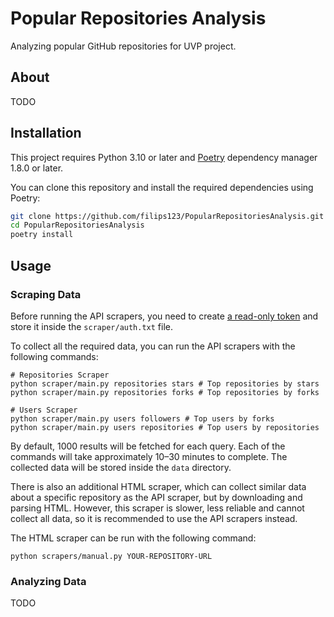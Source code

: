 # Popular Repositories Analysis

Analyzing popular GitHub repositories for UVP project.

## About

TODO

## Installation

This project requires Python 3.10 or later and [Poetry](https://python-poetry.org/) dependency manager 1.8.0 or later.

You can clone this repository and install the required dependencies using Poetry:

```bash
git clone https://github.com/filips123/PopularRepositoriesAnalysis.git
cd PopularRepositoriesAnalysis
poetry install
```

## Usage

### Scraping Data

Before running the API scrapers, you need to create [a read-only token](https://github.com/settings/tokens/new?description=Popular%20Repositories%20Analysis) and store it inside the `scraper/auth.txt` file.

To collect all the required data, you can run the API scrapers with the following commands:

```shell
# Repositories Scraper
python scraper/main.py repositories stars # Top repositories by stars
python scraper/main.py repositories forks # Top repositories by forks

# Users Scraper
python scraper/main.py users followers # Top users by forks
python scraper/main.py users repositories # Top users by repositories
```

By default, 1000 results will be fetched for each query.
Each of the commands will take approximately 10–30 minutes to complete.
The collected data will be stored inside the `data` directory.

There is also an additional HTML scraper, which can collect similar data about a specific repository as the API scraper, but by downloading and parsing HTML.
However, this scraper is slower, less reliable and cannot collect all data, so it is recommended to use the API scrapers instead.

The HTML scraper can be run with the following command:

```shell
python scrapers/manual.py YOUR-REPOSITORY-URL
```

### Analyzing Data

TODO
